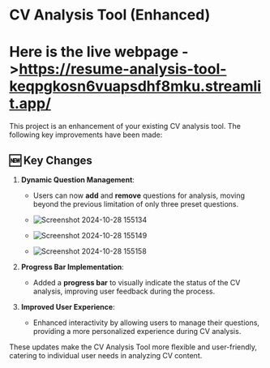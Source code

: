 # CV Analysis Tool (Enhanced)
# Here is the live webpage ->https://resume-analysis-tool-keqpgkosn6vuapsdhf8mku.streamlit.app/

This project is an enhancement of your existing CV analysis tool. The following key improvements have been made:

## 🆕 Key Changes

1. **Dynamic Question Management**: 
   - Users can now **add** and **remove** questions for analysis, moving beyond the previous limitation of only three preset questions.
  
   - ![Screenshot 2024-10-28 155134](https://github.com/user-attachments/assets/bdb05a01-6604-4028-a7a7-bf6b85fd0b1d)
   - ![Screenshot 2024-10-28 155149](https://github.com/user-attachments/assets/39520135-0123-45e1-bd04-ab66937e7d6f)
   - ![Screenshot 2024-10-28 155158](https://github.com/user-attachments/assets/1c76bec6-9d6d-40fc-a0cb-ea096b007004)



  
2. **Progress Bar Implementation**: 
   - Added a **progress bar** to visually indicate the status of the CV analysis, improving user feedback during the process.

3. **Improved User Experience**: 
   - Enhanced interactivity by allowing users to manage their questions, providing a more personalized experience during CV analysis.

These updates make the CV Analysis Tool more flexible and user-friendly, catering to individual user needs in analyzing CV content.
